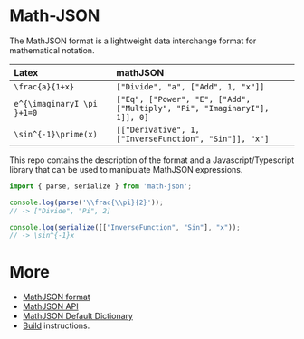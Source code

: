# Math-JSON

The MathJSON format is a lightweight data interchange format for mathematical
notation.

| Latex                      | mathJSON                                                                  |
| :------------------------- | :------------------------------------------------------------------------ |
| `\frac{a}{1+x}`            | `["Divide", "a", ["Add", 1, "x"]]`                                        |
| `e^{\imaginaryI \pi }+1=0` | `["Eq", ["Power", "E", ["Add", ["Multiply", "Pi", "ImaginaryI"], 1]], 0]` |
| `\sin^{-1}\prime(x)`       | `[["Derivative", 1, ["InverseFunction", "Sin"]], "x"]`                    |

This repo contains the description of the format and a Javascript/Typescript
library that can be used to manipulate MathJSON expressions.

```js
import { parse, serialize } from 'math-json';

console.log(parse('\\frac{\\pi}{2}'));
// -> ["Divide", "Pi", 2]

console.log(serialize([["InverseFunction", "Sin"], "x"));
// -> \sin^{-1}x

```

# More

- [MathJSON format](./src/README.md)
- [MathJSON API](./src/API.md)
- [MathJSON Default Dictionary](./src/dictionary/README.md)
- [Build](BUILD.md) instructions.
